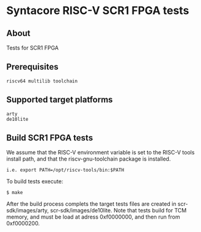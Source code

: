 Syntacore RISC-V SCR1 FPGA tests
========================================

About
--------------

Tests for SCR1 FPGA

Prerequisites
--------------

    riscv64 multilib toolchain

Supported target platforms
--------------

    arty
    de10lite

Build SCR1 FPGA tests
--------------

We assume that the RISC-V environment variable is set to the RISC-V tools install path, and that the riscv-gnu-toolchain package is installed.

    i.e. export PATH=/opt/riscv-tools/bin:$PATH

To build tests execute:

    $ make

After the build process complets the target tests files are created in scr-sdk/images/arty, scr-sdk/images/de10lite.
Note that tests build for TCM memory, and must be load at adress 0xf0000000, and then run from 0xf0000200.
